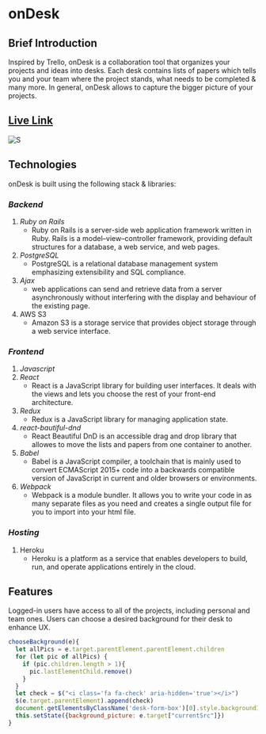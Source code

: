 # onDesk

## Brief Introduction

Inspired by Trello, onDesk is a collaboration tool that organizes your projects and ideas into desks. Each desk contains lists of papers which tells you and your team where the project stands, what needs to be completed & many more. In general, onDesk allows to capture the bigger picture of your projects.

## [Live Link](https://ondesk.herokuapp.com/#/)

![S](https://github.com/alexeysergeev-cm/onDesk/blob/main/app/assets/images/gif.gif)

## Technologies

onDesk is built using the following stack & libraries:

### *Backend*
1. _Ruby on Rails_
   * Ruby on Rails is a server-side web application framework written in Ruby. Rails is a model–view–controller framework, providing default structures for a database, a web service, and web pages.
2. _PostgreSQL_
   * PostgreSQL is a relational database management system emphasizing extensibility and SQL compliance. 
3. _Ajax_
   * web applications can send and retrieve data from a server asynchronously without interfering with the display and behaviour of the existing page.
4. AWS S3
   * Amazon S3 is a storage service that provides object storage through a web service interface.

### *Frontend*

1. _Javascript_
2. _React_
   *  React is a JavaScript library for building user interfaces. It deals with the views and lets you choose the rest of your front-end architecture.
3. _Redux_
   * Redux is a JavaScript library for managing application state. 
4. _react-bautiful-dnd_
   * React Beautiful DnD is an accessible drag and drop library that allowes to move the lists and papers from one container to another. 
5. _Babel_
   * Babel is a JavaScript compiler, a toolchain that is mainly used to convert ECMAScript 2015+ code into a backwards compatible version of JavaScript in       current and older browsers or environments. 
6. _Webpack_
   * Webpack is a module bundler. It allows you to write your code in as many separate files as you need and creates a single output file for you to import into         your html file.

### *Hosting*
1. Heroku
   * Heroku is a platform as a service that enables developers to build, run, and operate applications entirely in the cloud.

## Features

Logged-in users have access to all of the projects, including personal and team ones. Users can choose a desired background for their desk to enhance UX.
```javascript 
chooseBackground(e){
  let allPics = e.target.parentElement.parentElement.children
  for (let pic of allPics) {
    if (pic.children.length > 1){
      pic.lastElementChild.remove()
    }
  }
  let check = $("<i class='fa fa-check' aria-hidden='true'></i>")
  $(e.target.parentElement).append(check)
  document.getElementsByClassName('desk-form-box')[0].style.backgroundImage = `url(${e.target["currentSrc"]})`
  this.setState({background_picture: e.target["currentSrc"]})
}
```
